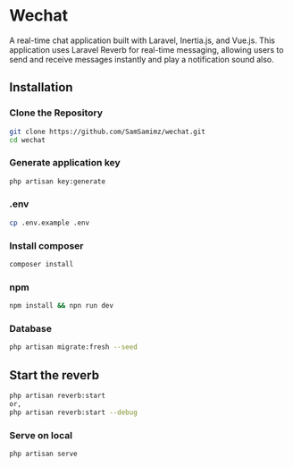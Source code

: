# Wechat

A real-time chat application built with Laravel, Inertia.js, and Vue.js. This application uses Laravel Reverb for real-time messaging, allowing users to send and receive messages instantly and play a notification sound also.

## Installation

### Clone the Repository
```bash
git clone https://github.com/SamSamimz/wechat.git
cd wechat
```
### Generate application key
```bash
php artisan key:generate 
```

### .env 
```bash
cp .env.example .env

```

### Install composer
```bash
composer install 
```

### npm 
```bash
npm install && npn run dev 
```

### Database 
```bash
php artisan migrate:fresh --seed 
```

## Start the reverb

```bash
php artisan reverb:start
or,
php artisan reverb:start --debug
```

### Serve on local
```bash
php artisan serve
```

